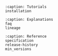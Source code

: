```{include} ../../README.md
```

```{toctree}
:caption: Tutorials
installation
```

```{toctree}
:caption: Explanations
faq
lineage
```

```{toctree}
:caption: Reference
specification
release-history
min_versions
```
